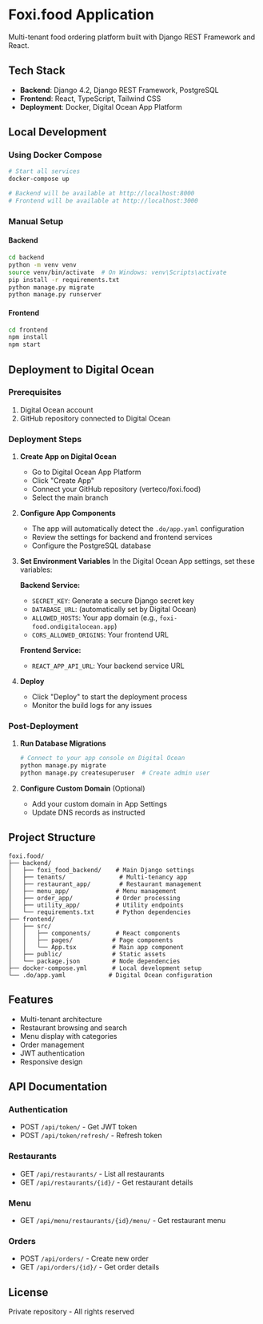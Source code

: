 # Foxi.food Application

Multi-tenant food ordering platform built with Django REST Framework and React.

## Tech Stack

- **Backend**: Django 4.2, Django REST Framework, PostgreSQL
- **Frontend**: React, TypeScript, Tailwind CSS
- **Deployment**: Docker, Digital Ocean App Platform

## Local Development

### Using Docker Compose

```bash
# Start all services
docker-compose up

# Backend will be available at http://localhost:8000
# Frontend will be available at http://localhost:3000
```

### Manual Setup

#### Backend
```bash
cd backend
python -m venv venv
source venv/bin/activate  # On Windows: venv\Scripts\activate
pip install -r requirements.txt
python manage.py migrate
python manage.py runserver
```

#### Frontend
```bash
cd frontend
npm install
npm start
```

## Deployment to Digital Ocean

### Prerequisites
1. Digital Ocean account
2. GitHub repository connected to Digital Ocean

### Deployment Steps

1. **Create App on Digital Ocean**
   - Go to Digital Ocean App Platform
   - Click "Create App"
   - Connect your GitHub repository (verteco/foxi.food)
   - Select the main branch

2. **Configure App Components**
   - The app will automatically detect the `.do/app.yaml` configuration
   - Review the settings for backend and frontend services
   - Configure the PostgreSQL database

3. **Set Environment Variables**
   In the Digital Ocean App settings, set these variables:
   
   **Backend Service:**
   - `SECRET_KEY`: Generate a secure Django secret key
   - `DATABASE_URL`: (automatically set by Digital Ocean)
   - `ALLOWED_HOSTS`: Your app domain (e.g., `foxi-food.ondigitalocean.app`)
   - `CORS_ALLOWED_ORIGINS`: Your frontend URL
   
   **Frontend Service:**
   - `REACT_APP_API_URL`: Your backend service URL

4. **Deploy**
   - Click "Deploy" to start the deployment process
   - Monitor the build logs for any issues

### Post-Deployment

1. **Run Database Migrations**
   ```bash
   # Connect to your app console on Digital Ocean
   python manage.py migrate
   python manage.py createsuperuser  # Create admin user
   ```

2. **Configure Custom Domain** (Optional)
   - Add your custom domain in App Settings
   - Update DNS records as instructed

## Project Structure

```
foxi.food/
├── backend/
│   ├── foxi_food_backend/    # Main Django settings
│   ├── tenants/               # Multi-tenancy app
│   ├── restaurant_app/        # Restaurant management
│   ├── menu_app/             # Menu management
│   ├── order_app/            # Order processing
│   ├── utility_app/          # Utility endpoints
│   └── requirements.txt      # Python dependencies
├── frontend/
│   ├── src/
│   │   ├── components/       # React components
│   │   ├── pages/           # Page components
│   │   └── App.tsx          # Main app component
│   ├── public/              # Static assets
│   └── package.json         # Node dependencies
├── docker-compose.yml       # Local development setup
└── .do/app.yaml            # Digital Ocean configuration
```

## Features

- Multi-tenant architecture
- Restaurant browsing and search
- Menu display with categories
- Order management
- JWT authentication
- Responsive design

## API Documentation

### Authentication
- POST `/api/token/` - Get JWT token
- POST `/api/token/refresh/` - Refresh token

### Restaurants
- GET `/api/restaurants/` - List all restaurants
- GET `/api/restaurants/{id}/` - Get restaurant details

### Menu
- GET `/api/menu/restaurants/{id}/menu/` - Get restaurant menu

### Orders
- POST `/api/orders/` - Create new order
- GET `/api/orders/{id}/` - Get order details

## License

Private repository - All rights reserved
